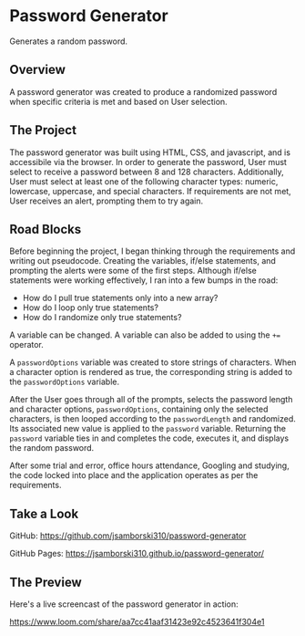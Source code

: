 # Password Generator

Generates a random password.

## Overview

A password generator was created to produce a randomized password when specific criteria is met and based on User selection.  


## The Project

The password generator was built using HTML, CSS, and javascript, and is accessibile via the browser. In order to generate the password, User must select to receive a password between 8 and 128 characters. Additionally, User must select at least one of the following character types: numeric, lowercase, uppercase, and special characters. If requirements are not met, User receives an alert, prompting them to try again. 


## Road Blocks

Before beginning the project, I began thinking through the requirements and writing out pseudocode. Creating the variables, if/else statements, and prompting the alerts were some of the first steps. Although if/else statements were working effectively, I ran into a few bumps in the road:  

- How do I pull true statements only into a new array? 
- How do I loop only true statements?
- How do I randomize only true statements?

A variable can be changed. A variable can also be added to using the `+=` operator. 

A `passwordOptions` variable was created to store strings of characters. When a character option is rendered as true, the corresponding string is added to the `passwordOptions` variable.

After the User goes through all of the prompts, selects the password length and character options, `passwordOptions`, containing only the selected characters, is then looped according to the `passwordLength` and randomized. Its associated new value is applied to the `password` variable. Returning the `password` variable ties in and completes the code, executes it, and displays the random password. 

After some trial and error, office hours attendance, Googling and studying, the code locked into place and the application operates as per the requirements.  


## Take a Look

GitHub: https://github.com/jsamborski310/password-generator

GitHub Pages: https://jsamborski310.github.io/password-generator/


## The Preview

Here's a live screencast of the password generator in action: 

https://www.loom.com/share/aa7cc41aaf31423e92c4523641f304e1
